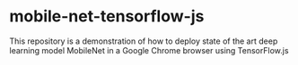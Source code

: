 # mobile-net-tensorflow-js
This repository is a demonstration of how to deploy state of the art deep learning model MobileNet in a Google Chrome browser using TensorFlow.js
